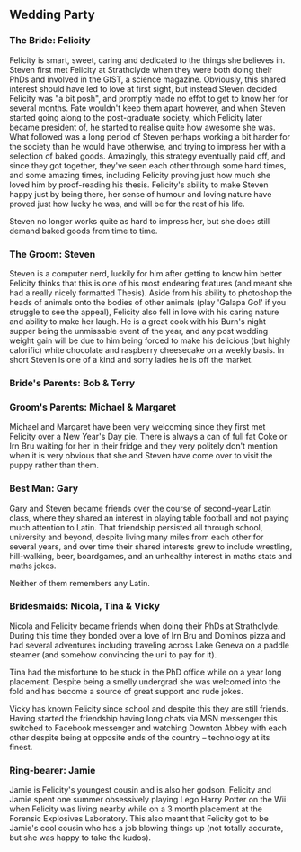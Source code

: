 ## Wedding Party
<a name="party"/>

### The Bride: Felicity

Felicity is smart, sweet, caring and dedicated to the things she believes in.
Steven first met Felicity at Strathclyde when they were both doing their PhDs and involved in the GIST, a science magazine.
Obviously, this shared interest should have led to love at first sight, but instead Steven decided Felicity was "a bit posh", and promptly made no effot to get to know her for several months.
Fate wouldn't keep them apart however, and when Steven started going along to the post-graduate society, which Felicity later became president of, he started to realise quite how awesome she was.
What followed was a long period of Steven perhaps working a bit harder for the society than he would have otherwise, and trying to impress her with a selection of baked goods.
Amazingly, this strategy eventually paid off, and since they got together, they've seen each other through some hard times, and some amazing times, including Felicity proving just how much she loved him by proof-reading his thesis.
Felicity's ability to make Steven happy just by being there, her sense of humour and loving nature have proved just how lucky he was, and will be for the rest of his life.

Steven no longer works quite as hard to impress her, but she does still demand baked goods from time to time.

### The Groom: Steven

Steven is a computer nerd, luckily for him after getting to know him better Felicity thinks that this is one of his most endearing features (and meant she had a really nicely formatted Thesis).
Aside from his ability to photoshop the heads of animals onto the bodies of other animals (play 'Galapa Go!' if you struggle to see the appeal), Felicity also fell in love with his caring nature and ability to make her laugh. 
He is a great cook with his Burn's night supper being the unmissable event of the year, and any post wedding weight gain will be due to him being forced to make his delicious (but highly calorific) white chocolate and raspberry cheesecake on a weekly basis.
In short Steven is one of a kind and sorry ladies he is off the market.

### Bride's Parents: Bob & Terry

### Groom's Parents: Michael & Margaret
Michael and Margaret have been very welcoming since they first met Felicity over a New Year's Day pie. There is always a can of full fat Coke or Irn Bru waiting for her in their fridge and they very politely don't mention when it is very obvious that she and Steven have come over to visit the puppy rather than them. 


### Best Man: Gary

Gary and Steven became friends over the course of second-year Latin class, where they shared an interest in playing table football and not paying much attention to Latin.
That friendship persisted all through school, university and beyond, despite living many miles from each other for several years, and over time their shared interests grew to include wrestling, hill-walking, beer, boardgames, and an unhealthy interest in maths stats and maths jokes.

Neither of them remembers any Latin.

### Bridesmaids: Nicola, Tina & Vicky

Nicola and Felicity became friends when doing their PhDs at Strathclyde.
During this time they bonded over a love of Irn Bru and Dominos pizza and had several adventures including traveling across Lake Geneva on a paddle steamer (and somehow convincing the uni to pay for it).

Tina had the misfortune to be stuck in the PhD office while on a year long placement.
Despite being a smelly undergrad she was welcomed into the fold and has become a source of great support and rude jokes.

Vicky has known Felicity since school and despite this they are still friends.
Having started the friendship having long chats via MSN messenger this switched to Facebook messenger and watching Downton Abbey with each other despite being at opposite ends of the country – technology at its finest.

### Ring-bearer: Jamie

Jamie is Felicity's youngest cousin and is also her godson.
Felicity and Jamie spent one summer obsessively playing Lego Harry Potter on the Wii when Felicity was living nearby while on a 3 month placement at the Forensic Explosives Laboratory.
This also meant that Felicity got to be Jamie's cool cousin who has a job blowing things up (not totally accurate, but she was happy to take the kudos).
